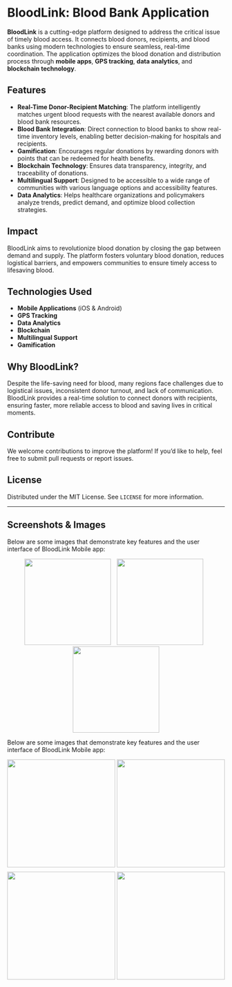 # BloodLink: Blood Bank Application

**BloodLink** is a cutting-edge platform designed to address the critical issue of timely blood access. It connects blood donors, recipients, and blood banks using modern technologies to ensure seamless, real-time coordination. The application optimizes the blood donation and distribution process through **mobile apps**, **GPS tracking**, **data analytics**, and **blockchain technology**.

## Features
- **Real-Time Donor-Recipient Matching**: The platform intelligently matches urgent blood requests with the nearest available donors and blood bank resources.
- **Blood Bank Integration**: Direct connection to blood banks to show real-time inventory levels, enabling better decision-making for hospitals and recipients.
- **Gamification**: Encourages regular donations by rewarding donors with points that can be redeemed for health benefits.
- **Blockchain Technology**: Ensures data transparency, integrity, and traceability of donations.
- **Multilingual Support**: Designed to be accessible to a wide range of communities with various language options and accessibility features.
- **Data Analytics**: Helps healthcare organizations and policymakers analyze trends, predict demand, and optimize blood collection strategies.

## Impact
BloodLink aims to revolutionize blood donation by closing the gap between demand and supply. The platform fosters voluntary blood donation, reduces logistical barriers, and empowers communities to ensure timely access to lifesaving blood.

## Technologies Used
- **Mobile Applications** (iOS & Android)
- **GPS Tracking**
- **Data Analytics**
- **Blockchain**
- **Multilingual Support**
- **Gamification**

## Why BloodLink?
Despite the life-saving need for blood, many regions face challenges due to logistical issues, inconsistent donor turnout, and lack of communication. BloodLink provides a real-time solution to connect donors with recipients, ensuring faster, more reliable access to blood and saving lives in critical moments.

## Contribute
We welcome contributions to improve the platform! If you’d like to help, feel free to submit pull requests or report issues.

## License
Distributed under the MIT License. See `LICENSE` for more information.

---

## Screenshots & Images

Below are some images that demonstrate key features and the user interface of BloodLink Mobile app:

<div align="center">
  <img src="https://github.com/user-attachments/assets/3eb8c967-9258-4ddf-8fdc-9976be561701" width="200" style="margin-right: 10px;"/>
  <img src="https://github.com/user-attachments/assets/78abcc24-5dea-4e33-a938-142f0f0d025c" width="200" style="margin-right: 10px;"/>
  <img src="https://github.com/user-attachments/assets/32e550db-5772-4ab6-87ca-1e0d9dd1b37e" width="200"/>
</div>

Below are some images that demonstrate key features and the user interface of BloodLink Mobile app:

<div align="center">
  <img src="https://github.com/user-attachments/assets/b116e10d-7f7e-4d49-b8ce-4242d7d37c2f" width="250" style="margin-bottom: 10px;"/>
  <img src="https://github.com/user-attachments/assets/3f52948e-3232-4319-af05-52151e566b4c" width="250" style="margin-bottom: 10px;"/>
  <img src="https://github.com/user-attachments/assets/cffd0930-e359-4169-819f-6c70a0aa1c44" width="250" style="margin-bottom: 10px;"/>
  <img src="https://github.com/user-attachments/assets/d02b085f-9eb7-4a43-8d9b-18afc84bdec6" width="250"/>
</div>






